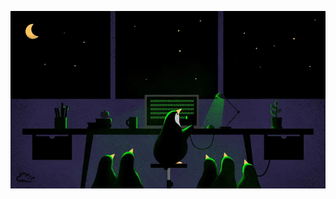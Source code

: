 ![Мій банер](https://github.com/tarashunchak/tarashunchak/blob/main/280055-awwh-this-linux-wallpaper-is-adorable-omg-ubuntu.webp)
<!--
**tarashunchak/tarashunchak** is a ✨ _special_ ✨ repository because its `README.md` (this file) appears on your GitHub profile.

Here are some ideas to get you started:

- 🔭 I’m currently working on ...
- 🌱 I’m currently learning ...
- 👯 I’m looking to collaborate on ...
- 🤔 I’m looking for help with ...
- 💬 Ask me about ...
- 📫 How to reach me: ...
- 😄 Pronouns: ...
- ⚡ Fun fact: ...
-->
